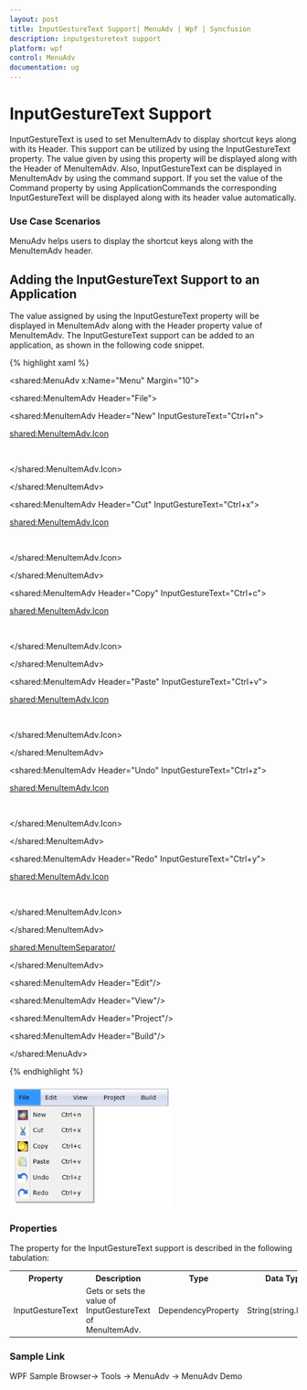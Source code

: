 ```yaml
---
layout: post
title: InputGestureText Support| MenuAdv | Wpf | Syncfusion
description: inputgesturetext support
platform: wpf
control: MenuAdv
documentation: ug
---
```


# InputGestureText Support

InputGestureText is used to set MenuItemAdv to display shortcut keys along with its Header. This support can be utilized by using the InputGestureText property. The value given by using this property will be displayed along with the Header of MenuItemAdv. Also, InputGestureText can be displayed in MenuItemAdv by using the command support. If you set the value of the Command property by using ApplicationCommands the corresponding InputGestureText will be displayed along with its header value automatically.

### Use Case Scenarios

MenuAdv helps users to display the shortcut keys along with the MenuItemAdv header.

## Adding the InputGestureText Support to an Application 

The value assigned by using the InputGestureText property will be displayed in MenuItemAdv along with the Header property value of MenuItemAdv. The InputGestureText support can be added to an application, as shown in the following code snippet.

{% highlight xaml %}




<shared:MenuAdv x:Name="Menu" Margin="10">

<shared:MenuItemAdv Header="File">

<shared:MenuItemAdv Header="New" InputGestureText="Ctrl+n">

<shared:MenuItemAdv.Icon>

<Image Source="/MenuControlDemo;component/Images/NewIcon.jpg"/>

</shared:MenuItemAdv.Icon>

</shared:MenuItemAdv>

<shared:MenuItemAdv Header="Cut" InputGestureText="Ctrl+x">

<shared:MenuItemAdv.Icon>

<Image Source="/MenuControlDemo;component/Images/CutIcon.jpg"/>

</shared:MenuItemAdv.Icon>

</shared:MenuItemAdv>

<shared:MenuItemAdv Header="Copy" InputGestureText="Ctrl+c">

<shared:MenuItemAdv.Icon>

<Image Source="/MenuControlDemo;component/Images/CopyIcon.jpg"/>

</shared:MenuItemAdv.Icon>

</shared:MenuItemAdv>

<shared:MenuItemAdv Header="Paste" InputGestureText="Ctrl+v">

<shared:MenuItemAdv.Icon>

<Image Source="/MenuControlDemo;component/Images/PasteIcon.jpg"/>

</shared:MenuItemAdv.Icon>

</shared:MenuItemAdv>

<shared:MenuItemAdv Header="Undo" InputGestureText="Ctrl+z">

<shared:MenuItemAdv.Icon>

<Image Source="/MenuControlDemo;component/Images/UndoIcon.jpg"/>

</shared:MenuItemAdv.Icon>

</shared:MenuItemAdv>

<shared:MenuItemAdv Header="Redo" InputGestureText="Ctrl+y">

<shared:MenuItemAdv.Icon>

<Image Source="/MenuControlDemo;component/Images/RedoIcon.jpg"/>

</shared:MenuItemAdv.Icon>

</shared:MenuItemAdv>

<shared:MenuItemSeparator/>

</shared:MenuItemAdv>

<shared:MenuItemAdv Header="Edit"/>

<shared:MenuItemAdv Header="View"/>

<shared:MenuItemAdv Header="Project"/>

<shared:MenuItemAdv Header="Build"/>

</shared:MenuAdv>

{% endhighlight %}

![](InputGestureText-Support_images/InputGestureText-Support_img1.png)



### Properties

The property for the InputGestureText support is described in the following tabulation:



<table>
<tr>
<th>
Property </th><th>
Description </th><th>
Type </th><th>
Data Type </th></tr>
<tr>
<td>
InputGestureText</td><td>
Gets or sets the value of InputGestureText of MenuItemAdv.</td><td>
DependencyProperty</td><td>
String(string.Empty)</td></tr>
</table>


### Sample Link

WPF Sample Browser-> Tools -> MenuAdv -> MenuAdv Demo

